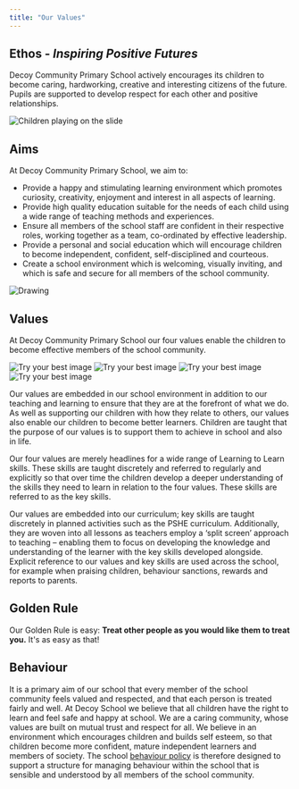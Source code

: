 ```yaml
---
title: "Our Values"
---
```


## Ethos - _Inspiring Positive Futures_

Decoy Community Primary School actively encourages its children to become caring, hardworking, creative and interesting citizens of the future. Pupils are supported to develop respect for each other and positive relationships.

![Children playing on the slide](/uploads/slide.jpg)

## Aims

At Decoy Community Primary School, we aim to:

- Provide a happy and stimulating learning environment which promotes curiosity, creativity, enjoyment and interest in all aspects of learning.
- Provide high quality education suitable for the needs of each child using a wide range of teaching methods and experiences.
- Ensure all members of the school staff are confident in their respective roles, working together as a team, co-ordinated by effective leadership.
- Provide a personal and social education which will encourage children to become independent, confident, self-disciplined and courteous.
- Create a school environment which is welcoming, visually inviting, and which is safe and secure for all members of the school community.

![Drawing](/uploads/drawing2.jpg)

## Values

At Decoy Community Primary School our four values enable the children to become effective members of the school community.

<div class="value-pics">
    <img alt="Try your best image" src="/images/values/try-your-best.jpg">
    <img alt="Try your best image" src="/images/values/think-of-others.jpg">
    <img alt="Try your best image" src="/images/values/make-the-right-choices.jpg">
    <img alt="Try your best image" src="/images/values/have-a-go.jpg">    
</div>

Our values are embedded in our school environment in addition to our teaching and learning to ensure that they are at the forefront of what we do. As well as supporting our children with how they relate to others, our values also enable our children to become better learners. Children are taught that the purpose of our values is to support them to achieve in school and also in life.

Our four values are merely headlines for a wide range of Learning to Learn skills. These skills are taught discretely and referred to regularly and explicitly so that over time the children develop a deeper understanding of the skills they need to learn in relation to the four values. These skills are referred to as the key skills.

Our values are embedded into our curriculum; key skills are taught discretely in planned activities such as the PSHE curriculum. Additionally, they are woven into all lessons as teachers employ a ‘split screen’ approach to teaching – enabling them to focus on developing the knowledge and understanding of the learner with the key skills developed alongside. Explicit reference to our values and key skills are used across the school, for example when praising children, behaviour sanctions, rewards and reports to parents.

## Golden Rule

Our Golden Rule is easy: **Treat other people as you would like them to treat you.**
It's as easy as that!

## Behaviour

It is a primary aim of our school that every member of the school community feels valued and respected, and that each person is treated fairly and well. At Decoy School we believe that all children have the right to learn and feel safe and happy at school. We are a caring community, whose values are built on mutual trust and respect for all. We believe in an environment which encourages children and builds self esteem, so that children become more confident, mature independent learners and members of society. The school [behaviour policy](/uploads/Promoting-Positive-Behaviour-Policy-2018.pdf) is therefore designed to support a structure for managing behaviour within the school that is sensible and understood by all members of the school community.
